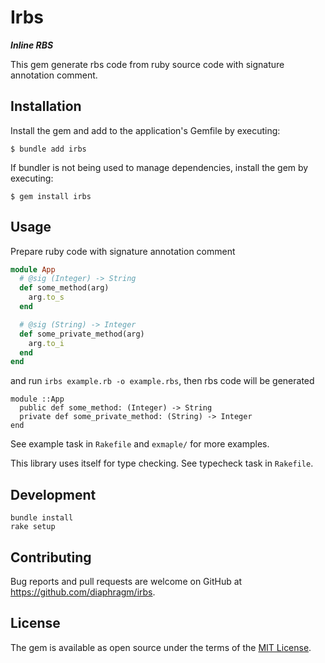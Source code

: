 # Irbs

***Inline RBS***

This gem generate rbs code from ruby source code with signature annotation comment.
## Installation

Install the gem and add to the application's Gemfile by executing:

    $ bundle add irbs

If bundler is not being used to manage dependencies, install the gem by executing:

    $ gem install irbs

## Usage

Prepare ruby code with signature annotation comment

```rb:example.rb
module App
  # @sig (Integer) -> String
  def some_method(arg)
    arg.to_s
  end

  # @sig (String) -> Integer
  def some_private_method(arg)
    arg.to_i
  end
end
```

and run `irbs example.rb -o example.rbs`,
then rbs code will be generated

```rbs:example.rbs
module ::App
  public def some_method: (Integer) -> String
  private def some_private_method: (String) -> Integer
end
```

See example task in `Rakefile` and `exmaple/` for more examples.

This library uses itself for type checking.
See typecheck task in `Rakefile`.

## Development

```
bundle install
rake setup
```

## Contributing

Bug reports and pull requests are welcome on GitHub at https://github.com/diaphragm/irbs.

## License

The gem is available as open source under the terms of the [MIT License](https://opensource.org/licenses/MIT).
